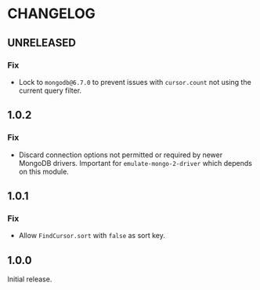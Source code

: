 # CHANGELOG

## UNRELEASED

### Fix

* Lock to `mongodb@6.7.0` to prevent issues with `cursor.count` not using the current query filter.

## 1.0.2

### Fix

* Discard connection options not permitted or required by newer MongoDB drivers. Important for `emulate-mongo-2-driver` which depends on this module.

## 1.0.1

### Fix

* Allow `FindCursor.sort` with `false` as sort key.

## 1.0.0

Initial release.
